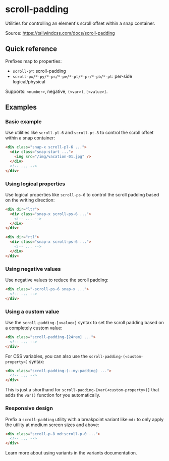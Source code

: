 # scroll-padding

Utilities for controlling an element's scroll offset within a snap container.

Source: https://tailwindcss.com/docs/scroll-padding

## Quick reference

Prefixes map to properties:
- `scroll-p*`: scroll-padding
- `scroll-px/*-py/*-ps/*-pe/*-pt/*-pr/*-pb/*-pl`: per-side logical/physical

Supports: `<number>`, negative, `(<var>)`, `[<value>]`.

## Examples

### Basic example

Use utilities like `scroll-pl-6` and `scroll-pt-8` to control the scroll offset within a snap container:

```html
<div class="snap-x scroll-pl-6 ...">
  <div class="snap-start ...">
    <img src="/img/vacation-01.jpg" />
  </div>
  <!-- ... -->
</div>
```

### Using logical properties

Use logical properties like `scroll-ps-6` to control the scroll padding based on the writing direction:

```html
<div dir="ltr">
  <div class="snap-x scroll-ps-6 ...">
    <!-- ... -->
  </div>
</div>

<div dir="rtl">
  <div class="snap-x scroll-ps-6 ...">
    <!-- ... -->
  </div>
</div>
```

### Using negative values

Use negative values to reduce the scroll padding:

```html
<div class="-scroll-ps-6 snap-x ...">
  <!-- ... -->
</div>
```

### Using a custom value

Use the `scroll-padding-[<value>]` syntax to set the scroll padding based on a completely custom value:

```html
<div class="scroll-padding-[24rem] ...">
  <!-- ... -->
</div>
```

For CSS variables, you can also use the `scroll-padding-(<custom-property>)` syntax:

```html
<div class="scroll-padding-(--my-padding) ...">
  <!-- ... -->
</div>
```

This is just a shorthand for `scroll-padding-[var(<custom-property>)]` that adds the `var()` function for you automatically.

### Responsive design

Prefix a `scroll-padding` utility with a breakpoint variant like `md:` to only apply the utility at medium screen sizes and above:

```html
<div class="scroll-p-8 md:scroll-p-0 ...">
  <!-- ... -->
</div>
```

Learn more about using variants in the variants documentation.
